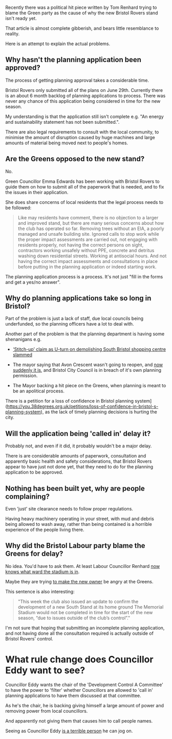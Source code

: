 Recently there was a political hit piece written by Tom Renhard trying to blame the Green party as the cause of why the new Bristol Rovers stand isn't ready yet.

That article is almost complete gibberish, and bears little resemblance to reality.

Here is an attempt to explain the actual problems.


## Why hasn't the planning application been approved?

The process of getting planning approval takes a considerable time.

Bristol Rovers only submitted all of the plans on June 29th. Currently there is an about 6 month backlog of planning applications to process. There was never any chance of this application being considered in time for the new season.

My understanding is that the application still isn't complete e.g. "An energy and sustainability statement has not been submitted.".

There are also legal requirements to consult with the local community, to minimise the amount of disruption caused by huge machines and large amounts of material being moved next to people's homes.


## Are the Greens opposed to the new stand?

No.

Green Councillor Emma Edwards has been working with Bristol Rovers to guide them on how to submit all of the paperwork that is needed, and to fix the issues in their application.

She does share concerns of local residents that the legal process needs to be followed:

> Like may residents have comment, there is no objection to a larger and improved stand, but there are many serious concerns about how the club has operated so far. Removing trees without an  EIA, a poorly managed and unsafe building site. Ignored calls to stop work while the proper impact assessments are carried out, not engaging with residents properly, not having the correct persons on sight, contractors working unsafely without PPE, concrete and detritus washing down residential streets. Working at antisocial hours. And not having the correct impact assessments and consultations in place before putting in the planning application or indeed starting work.


The planning application process is a process. It's not just "fill in the forms and get a yes/no answer".


## Why do planning applications take so long in Bristol?

Part of the problem is just a lack of staff, due local councils being underfunded, so the planning officers have a lot to deal with.

Another part of the problem is that the planning department is having some shenanigans e.g.

* [‘Stitch-up’ claim as U-turn on demolishing South Bristol shopping centre slammed](https://www.bristolpost.co.uk/news/bristol-news/stitch-up-claim-u-turn-8580487)

* The mayor saying that Avon Crescent wasn't going to reopen, and [now suddenly it is](https://www.bristol247.com/news-and-features/news/disappointment-plans-reopen-road-cars/), and Bristol City Council is in breach of it's own planning permission.

* The Mayor backing a hit piece on the Greens, when planning is meant to be an apolitical process.

There is a petition for a loss of confidence in Bristol planning system](https://you.38degrees.org.uk/petitions/loss-of-confidence-in-bristol-s-planning-system), as the lack of timely planning decisions is hurting the city.


## Will the application being 'called in' delay it?

Probably not, and even if it did, it probably wouldn't be a major delay.

There is are considerable amounts of paperwork, consultation and apparently basic health and safety considerations, that Bristol Rovers appear to have just not done yet, that they need to do for the planning application to be approved.


## Nothing has been built yet, why are people complaining?

Even 'just' site clearance needs to follow proper regulations.

Having heavy machinery operating in your street, with mud and debris being allowed to wash away, rather than being contained is a horrible experience of the people living there.


## Why did the Bristol Labour party blame the Greens for delay?

No idea. You'd have to ask them. At least Labour Councillor Renhard [now knows what ward the stadium is in](https://twitter.com/bristol_pip/status/1690334848785797120).

Maybe they are trying [to make the new owner](https://www.business-live.co.uk/retail-consumer/bristol-rovers-confirm-new-ownership-27458321) be angry at the Greens.

This sentence is also interesting:

> "This week the club also issued an update to confirm the development of a new South Stand at its home ground The Memorial Stadium would not be completed in time for the start of the new season, “due to issues outside of the club’s control”."

I'm not sure that hoping that submitting an incomplete planning application, and not having done all the consultation required is actually outside of Bristol Rovers' control.


# What rule change does Councillor Eddy want to see?

Councillor Eddy wants the chair of the 'Development Control A Committee' to have the power to 'filter' whether Councillors are allowed to 'call in' planning applications to have them discussed at that committee.

As he's the chair, he is backing giving himself a large amount of power and removing power from local councillors.

And apparently not giving them that causes him to call people names.

Seeing as Councillor Eddy [is a terrible person](https://metro.co.uk/2020/06/09/edward-colston-was-hero-says-golliwog-loving-bristol-councillor-12827969/) he can jog on.




